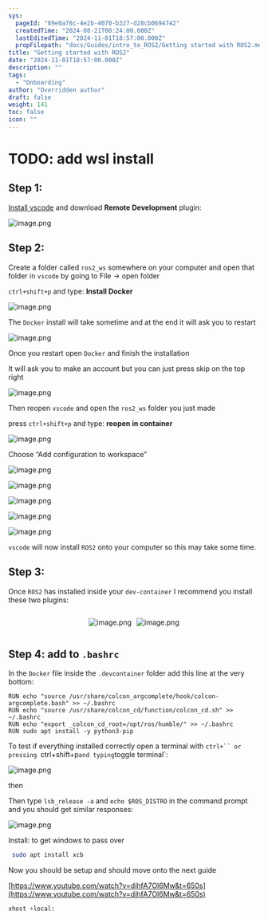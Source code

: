```yaml
---
sys:
  pageId: "89e0a78c-4e2b-4070-b327-d28cb0694742"
  createdTime: "2024-08-21T00:24:00.000Z"
  lastEditedTime: "2024-11-01T18:57:00.000Z"
  propFilepath: "docs/Guides/intro_to_ROS2/Getting started with ROS2.md"
title: "Getting started with ROS2"
date: "2024-11-01T18:57:00.000Z"
description: ""
tags:
  - "Onboarding"
author: "Overridden author"
draft: false
weight: 141
toc: false
icon: ""
---
```


# TODO: add wsl install

## Step 1:

[Install vscode](https://code.visualstudio.com/download) and download **Remote Development** plugin:

![image.png](https://prod-files-secure.s3.us-west-2.amazonaws.com/d518164a-d88e-44d1-a4ee-3adb3bd8bce0/efb52993-1881-4a40-b95e-6f020334f022/image.png?X-Amz-Algorithm=AWS4-HMAC-SHA256&X-Amz-Content-Sha256=UNSIGNED-PAYLOAD&X-Amz-Credential=ASIAZI2LB466VEGE53EO%2F20250324%2Fus-west-2%2Fs3%2Faws4_request&X-Amz-Date=20250324T200834Z&X-Amz-Expires=3600&X-Amz-Security-Token=IQoJb3JpZ2luX2VjEJj%2F%2F%2F%2F%2F%2F%2F%2F%2F%2FwEaCXVzLXdlc3QtMiJHMEUCIQCyZczbHOsq98TX09icpzWAfdA%2B6f7iIkkwLUQB48J2hgIgcZRSi0muc5M6wn4fE7kA8R8E%2FyKSbqesizZvUdkcZH8qiAQI8f%2F%2F%2F%2F%2F%2F%2F%2F%2F%2FARAAGgw2Mzc0MjMxODM4MDUiDGktpnraxWdjIScHQCrcA0rUXrWHPvZmzaUQVV325fTElrvHcKruYYNUnRA2zcsPbSb0NtG2tOR5cF64MN4jWvVSdUepTEfqe7GbYxHWu0i%2Fq0XBDkxBBUkh5zoM98Tj1%2BwBfiEsD4Fz7qED%2Blqr%2FY0Ec2g4v%2FqBSTOpoysniaUITPQRpy0wdfE9bxS%2B9bmEHt%2FgDpGt%2F%2BTVypwlINHUesBkZ%2FNDWSnLo67sB8WE5Qd5sdRkQsUS2w4wEse9sZrWvAnmymIOM8Tj0sqys%2FKujwwwTcjIznPwkkqmD9Fe5YUMb9u4vw%2FOXA8ouvYtrk81fETFCnRtyNlVHjZavhu%2FTaph58JE3ZB8BeBgSOhSqjfu4YRDKQvIjFjFeWClE2L1I0AqUrNpcAbhMuwrBnt36hTPP%2FSTD6Ketn2hy0BC3zB4YP%2BkV69o1Y7R%2FFjp34rZZ9C6d4YdriE7Ls6OkoqzYscQTDZy2h9Z2%2F7H1GZ%2BNMFLROX1DKJqTD2cxGqUGs3IHTu4sxJzHtdeSSa02KoJ1p1OAWTAEh%2BgK0bEA3IYuBqLuy7PoF%2FgOo5tfaqYIPOE15OCN97MwenM3aQazO6tpgQPvJfSQCXxeilz5mtD8qsRbmHmI%2F7GmU6bqXIJTooh3Bswwy3nrVIxGs%2BMMMb9hb8GOqUBw5KHgGtIXHNCWVVUBCxwRnWlQNx%2BpM%2F0GAb9fhI8HQITgT5x9z2PFeJf%2FWk1jtyaz%2B5DBbHRXz7iVQntGUlbcW93om%2BAfti1F2nDhkTZC1501O7qOTT%2BbPgvRyCTzT5hxPERzbzzVUdniGWNdkx8w3rtZCLIg2LgxOb3WOUDQXggLXIqLyVlHm1%2F0AuG5fW22zgMjqKhrCkzwEB0pPtwo2Cr02%2Bv&X-Amz-Signature=f7c02f94b1c718e89857c91933956575684e225612df2034abc0af6b3ceaee10&X-Amz-SignedHeaders=host&x-id=GetObject)

## Step 2:

Create a folder called `ros2_ws` somewhere on your computer and open that folder in `vscode` by going to File → open folder 

`ctrl+shift+p` and type: **Install Docker**

![image.png](https://prod-files-secure.s3.us-west-2.amazonaws.com/d518164a-d88e-44d1-a4ee-3adb3bd8bce0/2269dc0e-1cd5-47ff-bceb-c04ad9b2eab0/image.png?X-Amz-Algorithm=AWS4-HMAC-SHA256&X-Amz-Content-Sha256=UNSIGNED-PAYLOAD&X-Amz-Credential=ASIAZI2LB466VEGE53EO%2F20250324%2Fus-west-2%2Fs3%2Faws4_request&X-Amz-Date=20250324T200834Z&X-Amz-Expires=3600&X-Amz-Security-Token=IQoJb3JpZ2luX2VjEJj%2F%2F%2F%2F%2F%2F%2F%2F%2F%2FwEaCXVzLXdlc3QtMiJHMEUCIQCyZczbHOsq98TX09icpzWAfdA%2B6f7iIkkwLUQB48J2hgIgcZRSi0muc5M6wn4fE7kA8R8E%2FyKSbqesizZvUdkcZH8qiAQI8f%2F%2F%2F%2F%2F%2F%2F%2F%2F%2FARAAGgw2Mzc0MjMxODM4MDUiDGktpnraxWdjIScHQCrcA0rUXrWHPvZmzaUQVV325fTElrvHcKruYYNUnRA2zcsPbSb0NtG2tOR5cF64MN4jWvVSdUepTEfqe7GbYxHWu0i%2Fq0XBDkxBBUkh5zoM98Tj1%2BwBfiEsD4Fz7qED%2Blqr%2FY0Ec2g4v%2FqBSTOpoysniaUITPQRpy0wdfE9bxS%2B9bmEHt%2FgDpGt%2F%2BTVypwlINHUesBkZ%2FNDWSnLo67sB8WE5Qd5sdRkQsUS2w4wEse9sZrWvAnmymIOM8Tj0sqys%2FKujwwwTcjIznPwkkqmD9Fe5YUMb9u4vw%2FOXA8ouvYtrk81fETFCnRtyNlVHjZavhu%2FTaph58JE3ZB8BeBgSOhSqjfu4YRDKQvIjFjFeWClE2L1I0AqUrNpcAbhMuwrBnt36hTPP%2FSTD6Ketn2hy0BC3zB4YP%2BkV69o1Y7R%2FFjp34rZZ9C6d4YdriE7Ls6OkoqzYscQTDZy2h9Z2%2F7H1GZ%2BNMFLROX1DKJqTD2cxGqUGs3IHTu4sxJzHtdeSSa02KoJ1p1OAWTAEh%2BgK0bEA3IYuBqLuy7PoF%2FgOo5tfaqYIPOE15OCN97MwenM3aQazO6tpgQPvJfSQCXxeilz5mtD8qsRbmHmI%2F7GmU6bqXIJTooh3Bswwy3nrVIxGs%2BMMMb9hb8GOqUBw5KHgGtIXHNCWVVUBCxwRnWlQNx%2BpM%2F0GAb9fhI8HQITgT5x9z2PFeJf%2FWk1jtyaz%2B5DBbHRXz7iVQntGUlbcW93om%2BAfti1F2nDhkTZC1501O7qOTT%2BbPgvRyCTzT5hxPERzbzzVUdniGWNdkx8w3rtZCLIg2LgxOb3WOUDQXggLXIqLyVlHm1%2F0AuG5fW22zgMjqKhrCkzwEB0pPtwo2Cr02%2Bv&X-Amz-Signature=f03706c00cba2d5127f01660d879f45047f86ead66f4aab630e8e0656958931f&X-Amz-SignedHeaders=host&x-id=GetObject)

The `Docker` install will take sometime and at the end it will ask you to restart

![image.png](https://prod-files-secure.s3.us-west-2.amazonaws.com/d518164a-d88e-44d1-a4ee-3adb3bd8bce0/ed233f78-be33-4b1f-b89c-9c346c0e961e/image.png?X-Amz-Algorithm=AWS4-HMAC-SHA256&X-Amz-Content-Sha256=UNSIGNED-PAYLOAD&X-Amz-Credential=ASIAZI2LB466VEGE53EO%2F20250324%2Fus-west-2%2Fs3%2Faws4_request&X-Amz-Date=20250324T200834Z&X-Amz-Expires=3600&X-Amz-Security-Token=IQoJb3JpZ2luX2VjEJj%2F%2F%2F%2F%2F%2F%2F%2F%2F%2FwEaCXVzLXdlc3QtMiJHMEUCIQCyZczbHOsq98TX09icpzWAfdA%2B6f7iIkkwLUQB48J2hgIgcZRSi0muc5M6wn4fE7kA8R8E%2FyKSbqesizZvUdkcZH8qiAQI8f%2F%2F%2F%2F%2F%2F%2F%2F%2F%2FARAAGgw2Mzc0MjMxODM4MDUiDGktpnraxWdjIScHQCrcA0rUXrWHPvZmzaUQVV325fTElrvHcKruYYNUnRA2zcsPbSb0NtG2tOR5cF64MN4jWvVSdUepTEfqe7GbYxHWu0i%2Fq0XBDkxBBUkh5zoM98Tj1%2BwBfiEsD4Fz7qED%2Blqr%2FY0Ec2g4v%2FqBSTOpoysniaUITPQRpy0wdfE9bxS%2B9bmEHt%2FgDpGt%2F%2BTVypwlINHUesBkZ%2FNDWSnLo67sB8WE5Qd5sdRkQsUS2w4wEse9sZrWvAnmymIOM8Tj0sqys%2FKujwwwTcjIznPwkkqmD9Fe5YUMb9u4vw%2FOXA8ouvYtrk81fETFCnRtyNlVHjZavhu%2FTaph58JE3ZB8BeBgSOhSqjfu4YRDKQvIjFjFeWClE2L1I0AqUrNpcAbhMuwrBnt36hTPP%2FSTD6Ketn2hy0BC3zB4YP%2BkV69o1Y7R%2FFjp34rZZ9C6d4YdriE7Ls6OkoqzYscQTDZy2h9Z2%2F7H1GZ%2BNMFLROX1DKJqTD2cxGqUGs3IHTu4sxJzHtdeSSa02KoJ1p1OAWTAEh%2BgK0bEA3IYuBqLuy7PoF%2FgOo5tfaqYIPOE15OCN97MwenM3aQazO6tpgQPvJfSQCXxeilz5mtD8qsRbmHmI%2F7GmU6bqXIJTooh3Bswwy3nrVIxGs%2BMMMb9hb8GOqUBw5KHgGtIXHNCWVVUBCxwRnWlQNx%2BpM%2F0GAb9fhI8HQITgT5x9z2PFeJf%2FWk1jtyaz%2B5DBbHRXz7iVQntGUlbcW93om%2BAfti1F2nDhkTZC1501O7qOTT%2BbPgvRyCTzT5hxPERzbzzVUdniGWNdkx8w3rtZCLIg2LgxOb3WOUDQXggLXIqLyVlHm1%2F0AuG5fW22zgMjqKhrCkzwEB0pPtwo2Cr02%2Bv&X-Amz-Signature=6ca85c26a6d22314c5d7ee92e658274893fb8749d7f0bc7e0ce73ba7e4f16e43&X-Amz-SignedHeaders=host&x-id=GetObject)

Once you restart open `Docker` and finish the installation

It will ask you to make an account but you can just press skip on the top right

![image.png](https://prod-files-secure.s3.us-west-2.amazonaws.com/d518164a-d88e-44d1-a4ee-3adb3bd8bce0/21010ad9-1659-4fd9-9f59-9932a09b2a3d/image.png?X-Amz-Algorithm=AWS4-HMAC-SHA256&X-Amz-Content-Sha256=UNSIGNED-PAYLOAD&X-Amz-Credential=ASIAZI2LB466VEGE53EO%2F20250324%2Fus-west-2%2Fs3%2Faws4_request&X-Amz-Date=20250324T200834Z&X-Amz-Expires=3600&X-Amz-Security-Token=IQoJb3JpZ2luX2VjEJj%2F%2F%2F%2F%2F%2F%2F%2F%2F%2FwEaCXVzLXdlc3QtMiJHMEUCIQCyZczbHOsq98TX09icpzWAfdA%2B6f7iIkkwLUQB48J2hgIgcZRSi0muc5M6wn4fE7kA8R8E%2FyKSbqesizZvUdkcZH8qiAQI8f%2F%2F%2F%2F%2F%2F%2F%2F%2F%2FARAAGgw2Mzc0MjMxODM4MDUiDGktpnraxWdjIScHQCrcA0rUXrWHPvZmzaUQVV325fTElrvHcKruYYNUnRA2zcsPbSb0NtG2tOR5cF64MN4jWvVSdUepTEfqe7GbYxHWu0i%2Fq0XBDkxBBUkh5zoM98Tj1%2BwBfiEsD4Fz7qED%2Blqr%2FY0Ec2g4v%2FqBSTOpoysniaUITPQRpy0wdfE9bxS%2B9bmEHt%2FgDpGt%2F%2BTVypwlINHUesBkZ%2FNDWSnLo67sB8WE5Qd5sdRkQsUS2w4wEse9sZrWvAnmymIOM8Tj0sqys%2FKujwwwTcjIznPwkkqmD9Fe5YUMb9u4vw%2FOXA8ouvYtrk81fETFCnRtyNlVHjZavhu%2FTaph58JE3ZB8BeBgSOhSqjfu4YRDKQvIjFjFeWClE2L1I0AqUrNpcAbhMuwrBnt36hTPP%2FSTD6Ketn2hy0BC3zB4YP%2BkV69o1Y7R%2FFjp34rZZ9C6d4YdriE7Ls6OkoqzYscQTDZy2h9Z2%2F7H1GZ%2BNMFLROX1DKJqTD2cxGqUGs3IHTu4sxJzHtdeSSa02KoJ1p1OAWTAEh%2BgK0bEA3IYuBqLuy7PoF%2FgOo5tfaqYIPOE15OCN97MwenM3aQazO6tpgQPvJfSQCXxeilz5mtD8qsRbmHmI%2F7GmU6bqXIJTooh3Bswwy3nrVIxGs%2BMMMb9hb8GOqUBw5KHgGtIXHNCWVVUBCxwRnWlQNx%2BpM%2F0GAb9fhI8HQITgT5x9z2PFeJf%2FWk1jtyaz%2B5DBbHRXz7iVQntGUlbcW93om%2BAfti1F2nDhkTZC1501O7qOTT%2BbPgvRyCTzT5hxPERzbzzVUdniGWNdkx8w3rtZCLIg2LgxOb3WOUDQXggLXIqLyVlHm1%2F0AuG5fW22zgMjqKhrCkzwEB0pPtwo2Cr02%2Bv&X-Amz-Signature=49317ebb7e41d258cc75d0f0ba7605cd27ce21743061d4ad49f0ea43a1755c57&X-Amz-SignedHeaders=host&x-id=GetObject)

Then reopen `vscode` and open the `ros2_ws` folder you just made

press `ctrl+shift+p` and type: **reopen in container**

![image.png](https://prod-files-secure.s3.us-west-2.amazonaws.com/d518164a-d88e-44d1-a4ee-3adb3bd8bce0/4e93b8c2-41ad-488c-8095-c74205196118/image.png?X-Amz-Algorithm=AWS4-HMAC-SHA256&X-Amz-Content-Sha256=UNSIGNED-PAYLOAD&X-Amz-Credential=ASIAZI2LB466VEGE53EO%2F20250324%2Fus-west-2%2Fs3%2Faws4_request&X-Amz-Date=20250324T200834Z&X-Amz-Expires=3600&X-Amz-Security-Token=IQoJb3JpZ2luX2VjEJj%2F%2F%2F%2F%2F%2F%2F%2F%2F%2FwEaCXVzLXdlc3QtMiJHMEUCIQCyZczbHOsq98TX09icpzWAfdA%2B6f7iIkkwLUQB48J2hgIgcZRSi0muc5M6wn4fE7kA8R8E%2FyKSbqesizZvUdkcZH8qiAQI8f%2F%2F%2F%2F%2F%2F%2F%2F%2F%2FARAAGgw2Mzc0MjMxODM4MDUiDGktpnraxWdjIScHQCrcA0rUXrWHPvZmzaUQVV325fTElrvHcKruYYNUnRA2zcsPbSb0NtG2tOR5cF64MN4jWvVSdUepTEfqe7GbYxHWu0i%2Fq0XBDkxBBUkh5zoM98Tj1%2BwBfiEsD4Fz7qED%2Blqr%2FY0Ec2g4v%2FqBSTOpoysniaUITPQRpy0wdfE9bxS%2B9bmEHt%2FgDpGt%2F%2BTVypwlINHUesBkZ%2FNDWSnLo67sB8WE5Qd5sdRkQsUS2w4wEse9sZrWvAnmymIOM8Tj0sqys%2FKujwwwTcjIznPwkkqmD9Fe5YUMb9u4vw%2FOXA8ouvYtrk81fETFCnRtyNlVHjZavhu%2FTaph58JE3ZB8BeBgSOhSqjfu4YRDKQvIjFjFeWClE2L1I0AqUrNpcAbhMuwrBnt36hTPP%2FSTD6Ketn2hy0BC3zB4YP%2BkV69o1Y7R%2FFjp34rZZ9C6d4YdriE7Ls6OkoqzYscQTDZy2h9Z2%2F7H1GZ%2BNMFLROX1DKJqTD2cxGqUGs3IHTu4sxJzHtdeSSa02KoJ1p1OAWTAEh%2BgK0bEA3IYuBqLuy7PoF%2FgOo5tfaqYIPOE15OCN97MwenM3aQazO6tpgQPvJfSQCXxeilz5mtD8qsRbmHmI%2F7GmU6bqXIJTooh3Bswwy3nrVIxGs%2BMMMb9hb8GOqUBw5KHgGtIXHNCWVVUBCxwRnWlQNx%2BpM%2F0GAb9fhI8HQITgT5x9z2PFeJf%2FWk1jtyaz%2B5DBbHRXz7iVQntGUlbcW93om%2BAfti1F2nDhkTZC1501O7qOTT%2BbPgvRyCTzT5hxPERzbzzVUdniGWNdkx8w3rtZCLIg2LgxOb3WOUDQXggLXIqLyVlHm1%2F0AuG5fW22zgMjqKhrCkzwEB0pPtwo2Cr02%2Bv&X-Amz-Signature=193511cce6e8a5b07cda38641455ed323058d0756a507cf6d7bc2cd07d03c9ca&X-Amz-SignedHeaders=host&x-id=GetObject)

Choose “Add configuration to workspace”

![image.png](https://prod-files-secure.s3.us-west-2.amazonaws.com/d518164a-d88e-44d1-a4ee-3adb3bd8bce0/9560b282-5060-4989-ba37-97e7b2c22476/image.png?X-Amz-Algorithm=AWS4-HMAC-SHA256&X-Amz-Content-Sha256=UNSIGNED-PAYLOAD&X-Amz-Credential=ASIAZI2LB466VEGE53EO%2F20250324%2Fus-west-2%2Fs3%2Faws4_request&X-Amz-Date=20250324T200834Z&X-Amz-Expires=3600&X-Amz-Security-Token=IQoJb3JpZ2luX2VjEJj%2F%2F%2F%2F%2F%2F%2F%2F%2F%2FwEaCXVzLXdlc3QtMiJHMEUCIQCyZczbHOsq98TX09icpzWAfdA%2B6f7iIkkwLUQB48J2hgIgcZRSi0muc5M6wn4fE7kA8R8E%2FyKSbqesizZvUdkcZH8qiAQI8f%2F%2F%2F%2F%2F%2F%2F%2F%2F%2FARAAGgw2Mzc0MjMxODM4MDUiDGktpnraxWdjIScHQCrcA0rUXrWHPvZmzaUQVV325fTElrvHcKruYYNUnRA2zcsPbSb0NtG2tOR5cF64MN4jWvVSdUepTEfqe7GbYxHWu0i%2Fq0XBDkxBBUkh5zoM98Tj1%2BwBfiEsD4Fz7qED%2Blqr%2FY0Ec2g4v%2FqBSTOpoysniaUITPQRpy0wdfE9bxS%2B9bmEHt%2FgDpGt%2F%2BTVypwlINHUesBkZ%2FNDWSnLo67sB8WE5Qd5sdRkQsUS2w4wEse9sZrWvAnmymIOM8Tj0sqys%2FKujwwwTcjIznPwkkqmD9Fe5YUMb9u4vw%2FOXA8ouvYtrk81fETFCnRtyNlVHjZavhu%2FTaph58JE3ZB8BeBgSOhSqjfu4YRDKQvIjFjFeWClE2L1I0AqUrNpcAbhMuwrBnt36hTPP%2FSTD6Ketn2hy0BC3zB4YP%2BkV69o1Y7R%2FFjp34rZZ9C6d4YdriE7Ls6OkoqzYscQTDZy2h9Z2%2F7H1GZ%2BNMFLROX1DKJqTD2cxGqUGs3IHTu4sxJzHtdeSSa02KoJ1p1OAWTAEh%2BgK0bEA3IYuBqLuy7PoF%2FgOo5tfaqYIPOE15OCN97MwenM3aQazO6tpgQPvJfSQCXxeilz5mtD8qsRbmHmI%2F7GmU6bqXIJTooh3Bswwy3nrVIxGs%2BMMMb9hb8GOqUBw5KHgGtIXHNCWVVUBCxwRnWlQNx%2BpM%2F0GAb9fhI8HQITgT5x9z2PFeJf%2FWk1jtyaz%2B5DBbHRXz7iVQntGUlbcW93om%2BAfti1F2nDhkTZC1501O7qOTT%2BbPgvRyCTzT5hxPERzbzzVUdniGWNdkx8w3rtZCLIg2LgxOb3WOUDQXggLXIqLyVlHm1%2F0AuG5fW22zgMjqKhrCkzwEB0pPtwo2Cr02%2Bv&X-Amz-Signature=9c5ff075d7a0306bc89148e84f390ab7bfc4525614761e425c80f7f19a0d6a9e&X-Amz-SignedHeaders=host&x-id=GetObject)

![image.png](https://prod-files-secure.s3.us-west-2.amazonaws.com/d518164a-d88e-44d1-a4ee-3adb3bd8bce0/2ee63f81-886b-48e8-a553-dc6e5eac99e4/image.png?X-Amz-Algorithm=AWS4-HMAC-SHA256&X-Amz-Content-Sha256=UNSIGNED-PAYLOAD&X-Amz-Credential=ASIAZI2LB466VEGE53EO%2F20250324%2Fus-west-2%2Fs3%2Faws4_request&X-Amz-Date=20250324T200834Z&X-Amz-Expires=3600&X-Amz-Security-Token=IQoJb3JpZ2luX2VjEJj%2F%2F%2F%2F%2F%2F%2F%2F%2F%2FwEaCXVzLXdlc3QtMiJHMEUCIQCyZczbHOsq98TX09icpzWAfdA%2B6f7iIkkwLUQB48J2hgIgcZRSi0muc5M6wn4fE7kA8R8E%2FyKSbqesizZvUdkcZH8qiAQI8f%2F%2F%2F%2F%2F%2F%2F%2F%2F%2FARAAGgw2Mzc0MjMxODM4MDUiDGktpnraxWdjIScHQCrcA0rUXrWHPvZmzaUQVV325fTElrvHcKruYYNUnRA2zcsPbSb0NtG2tOR5cF64MN4jWvVSdUepTEfqe7GbYxHWu0i%2Fq0XBDkxBBUkh5zoM98Tj1%2BwBfiEsD4Fz7qED%2Blqr%2FY0Ec2g4v%2FqBSTOpoysniaUITPQRpy0wdfE9bxS%2B9bmEHt%2FgDpGt%2F%2BTVypwlINHUesBkZ%2FNDWSnLo67sB8WE5Qd5sdRkQsUS2w4wEse9sZrWvAnmymIOM8Tj0sqys%2FKujwwwTcjIznPwkkqmD9Fe5YUMb9u4vw%2FOXA8ouvYtrk81fETFCnRtyNlVHjZavhu%2FTaph58JE3ZB8BeBgSOhSqjfu4YRDKQvIjFjFeWClE2L1I0AqUrNpcAbhMuwrBnt36hTPP%2FSTD6Ketn2hy0BC3zB4YP%2BkV69o1Y7R%2FFjp34rZZ9C6d4YdriE7Ls6OkoqzYscQTDZy2h9Z2%2F7H1GZ%2BNMFLROX1DKJqTD2cxGqUGs3IHTu4sxJzHtdeSSa02KoJ1p1OAWTAEh%2BgK0bEA3IYuBqLuy7PoF%2FgOo5tfaqYIPOE15OCN97MwenM3aQazO6tpgQPvJfSQCXxeilz5mtD8qsRbmHmI%2F7GmU6bqXIJTooh3Bswwy3nrVIxGs%2BMMMb9hb8GOqUBw5KHgGtIXHNCWVVUBCxwRnWlQNx%2BpM%2F0GAb9fhI8HQITgT5x9z2PFeJf%2FWk1jtyaz%2B5DBbHRXz7iVQntGUlbcW93om%2BAfti1F2nDhkTZC1501O7qOTT%2BbPgvRyCTzT5hxPERzbzzVUdniGWNdkx8w3rtZCLIg2LgxOb3WOUDQXggLXIqLyVlHm1%2F0AuG5fW22zgMjqKhrCkzwEB0pPtwo2Cr02%2Bv&X-Amz-Signature=9c9ed33586b86e2684726d7cff50634685bd2b711b059f24a3e6e34955448a69&X-Amz-SignedHeaders=host&x-id=GetObject)

![image.png](https://prod-files-secure.s3.us-west-2.amazonaws.com/d518164a-d88e-44d1-a4ee-3adb3bd8bce0/ae1580b2-b048-407e-aed9-b584224a7a04/image.png?X-Amz-Algorithm=AWS4-HMAC-SHA256&X-Amz-Content-Sha256=UNSIGNED-PAYLOAD&X-Amz-Credential=ASIAZI2LB466VEGE53EO%2F20250324%2Fus-west-2%2Fs3%2Faws4_request&X-Amz-Date=20250324T200834Z&X-Amz-Expires=3600&X-Amz-Security-Token=IQoJb3JpZ2luX2VjEJj%2F%2F%2F%2F%2F%2F%2F%2F%2F%2FwEaCXVzLXdlc3QtMiJHMEUCIQCyZczbHOsq98TX09icpzWAfdA%2B6f7iIkkwLUQB48J2hgIgcZRSi0muc5M6wn4fE7kA8R8E%2FyKSbqesizZvUdkcZH8qiAQI8f%2F%2F%2F%2F%2F%2F%2F%2F%2F%2FARAAGgw2Mzc0MjMxODM4MDUiDGktpnraxWdjIScHQCrcA0rUXrWHPvZmzaUQVV325fTElrvHcKruYYNUnRA2zcsPbSb0NtG2tOR5cF64MN4jWvVSdUepTEfqe7GbYxHWu0i%2Fq0XBDkxBBUkh5zoM98Tj1%2BwBfiEsD4Fz7qED%2Blqr%2FY0Ec2g4v%2FqBSTOpoysniaUITPQRpy0wdfE9bxS%2B9bmEHt%2FgDpGt%2F%2BTVypwlINHUesBkZ%2FNDWSnLo67sB8WE5Qd5sdRkQsUS2w4wEse9sZrWvAnmymIOM8Tj0sqys%2FKujwwwTcjIznPwkkqmD9Fe5YUMb9u4vw%2FOXA8ouvYtrk81fETFCnRtyNlVHjZavhu%2FTaph58JE3ZB8BeBgSOhSqjfu4YRDKQvIjFjFeWClE2L1I0AqUrNpcAbhMuwrBnt36hTPP%2FSTD6Ketn2hy0BC3zB4YP%2BkV69o1Y7R%2FFjp34rZZ9C6d4YdriE7Ls6OkoqzYscQTDZy2h9Z2%2F7H1GZ%2BNMFLROX1DKJqTD2cxGqUGs3IHTu4sxJzHtdeSSa02KoJ1p1OAWTAEh%2BgK0bEA3IYuBqLuy7PoF%2FgOo5tfaqYIPOE15OCN97MwenM3aQazO6tpgQPvJfSQCXxeilz5mtD8qsRbmHmI%2F7GmU6bqXIJTooh3Bswwy3nrVIxGs%2BMMMb9hb8GOqUBw5KHgGtIXHNCWVVUBCxwRnWlQNx%2BpM%2F0GAb9fhI8HQITgT5x9z2PFeJf%2FWk1jtyaz%2B5DBbHRXz7iVQntGUlbcW93om%2BAfti1F2nDhkTZC1501O7qOTT%2BbPgvRyCTzT5hxPERzbzzVUdniGWNdkx8w3rtZCLIg2LgxOb3WOUDQXggLXIqLyVlHm1%2F0AuG5fW22zgMjqKhrCkzwEB0pPtwo2Cr02%2Bv&X-Amz-Signature=4dd06d4a8ebc5efc1f041c2f032da0b0dd2e74389db2ea5845dd8b1745f808f7&X-Amz-SignedHeaders=host&x-id=GetObject)

![image.png](https://prod-files-secure.s3.us-west-2.amazonaws.com/d518164a-d88e-44d1-a4ee-3adb3bd8bce0/53255b28-f75e-430f-b9e3-c0ac8577e42b/image.png?X-Amz-Algorithm=AWS4-HMAC-SHA256&X-Amz-Content-Sha256=UNSIGNED-PAYLOAD&X-Amz-Credential=ASIAZI2LB466VEGE53EO%2F20250324%2Fus-west-2%2Fs3%2Faws4_request&X-Amz-Date=20250324T200834Z&X-Amz-Expires=3600&X-Amz-Security-Token=IQoJb3JpZ2luX2VjEJj%2F%2F%2F%2F%2F%2F%2F%2F%2F%2FwEaCXVzLXdlc3QtMiJHMEUCIQCyZczbHOsq98TX09icpzWAfdA%2B6f7iIkkwLUQB48J2hgIgcZRSi0muc5M6wn4fE7kA8R8E%2FyKSbqesizZvUdkcZH8qiAQI8f%2F%2F%2F%2F%2F%2F%2F%2F%2F%2FARAAGgw2Mzc0MjMxODM4MDUiDGktpnraxWdjIScHQCrcA0rUXrWHPvZmzaUQVV325fTElrvHcKruYYNUnRA2zcsPbSb0NtG2tOR5cF64MN4jWvVSdUepTEfqe7GbYxHWu0i%2Fq0XBDkxBBUkh5zoM98Tj1%2BwBfiEsD4Fz7qED%2Blqr%2FY0Ec2g4v%2FqBSTOpoysniaUITPQRpy0wdfE9bxS%2B9bmEHt%2FgDpGt%2F%2BTVypwlINHUesBkZ%2FNDWSnLo67sB8WE5Qd5sdRkQsUS2w4wEse9sZrWvAnmymIOM8Tj0sqys%2FKujwwwTcjIznPwkkqmD9Fe5YUMb9u4vw%2FOXA8ouvYtrk81fETFCnRtyNlVHjZavhu%2FTaph58JE3ZB8BeBgSOhSqjfu4YRDKQvIjFjFeWClE2L1I0AqUrNpcAbhMuwrBnt36hTPP%2FSTD6Ketn2hy0BC3zB4YP%2BkV69o1Y7R%2FFjp34rZZ9C6d4YdriE7Ls6OkoqzYscQTDZy2h9Z2%2F7H1GZ%2BNMFLROX1DKJqTD2cxGqUGs3IHTu4sxJzHtdeSSa02KoJ1p1OAWTAEh%2BgK0bEA3IYuBqLuy7PoF%2FgOo5tfaqYIPOE15OCN97MwenM3aQazO6tpgQPvJfSQCXxeilz5mtD8qsRbmHmI%2F7GmU6bqXIJTooh3Bswwy3nrVIxGs%2BMMMb9hb8GOqUBw5KHgGtIXHNCWVVUBCxwRnWlQNx%2BpM%2F0GAb9fhI8HQITgT5x9z2PFeJf%2FWk1jtyaz%2B5DBbHRXz7iVQntGUlbcW93om%2BAfti1F2nDhkTZC1501O7qOTT%2BbPgvRyCTzT5hxPERzbzzVUdniGWNdkx8w3rtZCLIg2LgxOb3WOUDQXggLXIqLyVlHm1%2F0AuG5fW22zgMjqKhrCkzwEB0pPtwo2Cr02%2Bv&X-Amz-Signature=fa3bf179ffb7d282633cd81d02314ce9d9bef9ab81f0df40765f794ae2fa5c3f&X-Amz-SignedHeaders=host&x-id=GetObject)

![image.png](https://prod-files-secure.s3.us-west-2.amazonaws.com/d518164a-d88e-44d1-a4ee-3adb3bd8bce0/7c562767-5af9-4ffb-97d1-327bcdf4ee00/image.png?X-Amz-Algorithm=AWS4-HMAC-SHA256&X-Amz-Content-Sha256=UNSIGNED-PAYLOAD&X-Amz-Credential=ASIAZI2LB466VEGE53EO%2F20250324%2Fus-west-2%2Fs3%2Faws4_request&X-Amz-Date=20250324T200834Z&X-Amz-Expires=3600&X-Amz-Security-Token=IQoJb3JpZ2luX2VjEJj%2F%2F%2F%2F%2F%2F%2F%2F%2F%2FwEaCXVzLXdlc3QtMiJHMEUCIQCyZczbHOsq98TX09icpzWAfdA%2B6f7iIkkwLUQB48J2hgIgcZRSi0muc5M6wn4fE7kA8R8E%2FyKSbqesizZvUdkcZH8qiAQI8f%2F%2F%2F%2F%2F%2F%2F%2F%2F%2FARAAGgw2Mzc0MjMxODM4MDUiDGktpnraxWdjIScHQCrcA0rUXrWHPvZmzaUQVV325fTElrvHcKruYYNUnRA2zcsPbSb0NtG2tOR5cF64MN4jWvVSdUepTEfqe7GbYxHWu0i%2Fq0XBDkxBBUkh5zoM98Tj1%2BwBfiEsD4Fz7qED%2Blqr%2FY0Ec2g4v%2FqBSTOpoysniaUITPQRpy0wdfE9bxS%2B9bmEHt%2FgDpGt%2F%2BTVypwlINHUesBkZ%2FNDWSnLo67sB8WE5Qd5sdRkQsUS2w4wEse9sZrWvAnmymIOM8Tj0sqys%2FKujwwwTcjIznPwkkqmD9Fe5YUMb9u4vw%2FOXA8ouvYtrk81fETFCnRtyNlVHjZavhu%2FTaph58JE3ZB8BeBgSOhSqjfu4YRDKQvIjFjFeWClE2L1I0AqUrNpcAbhMuwrBnt36hTPP%2FSTD6Ketn2hy0BC3zB4YP%2BkV69o1Y7R%2FFjp34rZZ9C6d4YdriE7Ls6OkoqzYscQTDZy2h9Z2%2F7H1GZ%2BNMFLROX1DKJqTD2cxGqUGs3IHTu4sxJzHtdeSSa02KoJ1p1OAWTAEh%2BgK0bEA3IYuBqLuy7PoF%2FgOo5tfaqYIPOE15OCN97MwenM3aQazO6tpgQPvJfSQCXxeilz5mtD8qsRbmHmI%2F7GmU6bqXIJTooh3Bswwy3nrVIxGs%2BMMMb9hb8GOqUBw5KHgGtIXHNCWVVUBCxwRnWlQNx%2BpM%2F0GAb9fhI8HQITgT5x9z2PFeJf%2FWk1jtyaz%2B5DBbHRXz7iVQntGUlbcW93om%2BAfti1F2nDhkTZC1501O7qOTT%2BbPgvRyCTzT5hxPERzbzzVUdniGWNdkx8w3rtZCLIg2LgxOb3WOUDQXggLXIqLyVlHm1%2F0AuG5fW22zgMjqKhrCkzwEB0pPtwo2Cr02%2Bv&X-Amz-Signature=cddc4f29d6424b63569c43963efc21dd6dbbcaacaf9708a894dc9967edaaff7c&X-Amz-SignedHeaders=host&x-id=GetObject)

`vscode` will now install `ROS2` onto your computer so this may take some time.

## Step 3:

Once `ROS2` has installed inside your `dev-container` I recommend you install these two plugins:

<div style="display: flex;flex-direction: row; column-gap:10px; max-width: 630px;justify-content: center;">
<div>

![image.png](https://prod-files-secure.s3.us-west-2.amazonaws.com/d518164a-d88e-44d1-a4ee-3adb3bd8bce0/3fc3d550-5a54-4ba1-ba6b-faa01cdb7369/image.png?X-Amz-Algorithm=AWS4-HMAC-SHA256&X-Amz-Content-Sha256=UNSIGNED-PAYLOAD&X-Amz-Credential=ASIAZI2LB4667CXLGZUL%2F20250324%2Fus-west-2%2Fs3%2Faws4_request&X-Amz-Date=20250324T200837Z&X-Amz-Expires=3600&X-Amz-Security-Token=IQoJb3JpZ2luX2VjEJj%2F%2F%2F%2F%2F%2F%2F%2F%2F%2FwEaCXVzLXdlc3QtMiJGMEQCIG3nw%2F9o9KeYtfbHqNGRnN%2FdigfY2%2BO0y4ziobGQXEYjAiBKc3Ve58KatALUXFICbAxJfE%2F9T%2BsX6Tin61Ip1s2EQyqIBAjx%2F%2F%2F%2F%2F%2F%2F%2F%2F%2F8BEAAaDDYzNzQyMzE4MzgwNSIMBwI9VuZdM5B5293tKtwDjpUmrzlpEuctg1tPQQ%2B32%2FY4iIr4vIrfrAqcwikNE2BKEp1J16m6BpnT4uMTFRZxUFmHTHB7VPTK07KtoNeLN2Z%2BIZ1GoBTGeCvPmzyJWOlzsppEIPBbT96Ys%2B108d6uDRLkf%2FXZJYGsQ3O4hg1juIadGtRoAd2fiD9nF1BUm50creHS4%2BOGlFXHP5uTLyXibYZ38J4o64dfBps50vNU1r5NeXa47je%2FqaNl82tfYeBAlnE42OcQA%2FcTuobA4wXwBb2Cc5fRt%2BulkRsweYpnmM%2FBKk%2BSS1UfyoEECf2OAm4ldQczWIZxgbGGx7OptKdBXonkesTztBffzTkVQzGG57JLJVACes6fk%2BXgqGosTEDAeWqxnNpCFCDvKUlREiPXk%2BY3eQLxHypgEMY1zhAY6cCjLCKgJstVjhMeewc9v1Khc5tt8TlchugFOHA7fYdivXoiUZZ8ZrQxo7b76Vhn2BuuUSdYv%2FnqUarf2c64EunjFLEB21jFyigbpsNJtUkhmwSo1qZU5vQxjtiL8yzVUMxEWCNje2xRZi7WyloEnTwfFy0aMuo3AMHyZS1KluX55Fl0s6Zeo00pSge13GogyxMa9fiSaI6EmhHhyp93noMv4y6fVWZmstUnWD0wyv2FvwY6pgEet%2FxBLC50T8kz2hgZ1zn9YqhR5GaHVN%2B%2BHIO3AKKPm9kTqdVWvvLUFJ1XGmPpIFUkutfGScTYEJjWIpWd%2BYQyhgyY8EeVy540Bnpc7N0gsrYMuDifKCW7pPb2fIQEjIw%2F68HdEA8nF%2BMx6brGwQyqSjH2HOtVlJUFkI9An4z6wKZ3%2FQg%2BZDqLtbZJ0ntu7OVbGtvMjQ8%2BXf9h6UQpa5Q6Ydj1gKnn&X-Amz-Signature=c1b53ed4a3a2253b9e126c5eb283f1096a01dfbb0d5bd473e440dd800002c531&X-Amz-SignedHeaders=host&x-id=GetObject)

</div>
<div>

![image.png](https://prod-files-secure.s3.us-west-2.amazonaws.com/d518164a-d88e-44d1-a4ee-3adb3bd8bce0/d994cc66-13c2-4093-a5a3-f84cf4601a82/image.png?X-Amz-Algorithm=AWS4-HMAC-SHA256&X-Amz-Content-Sha256=UNSIGNED-PAYLOAD&X-Amz-Credential=ASIAZI2LB4662LETWQZ3%2F20250324%2Fus-west-2%2Fs3%2Faws4_request&X-Amz-Date=20250324T200838Z&X-Amz-Expires=3600&X-Amz-Security-Token=IQoJb3JpZ2luX2VjEJj%2F%2F%2F%2F%2F%2F%2F%2F%2F%2FwEaCXVzLXdlc3QtMiJIMEYCIQDdFvy6cfe4xEmnL9mY9AE5j%2Fs2aPzXNRtZqgPVX3wBzQIhAIcf6BvfUYSaSlkvrW4MDUeaHSp0v1uhu9K15sxG6UPfKogECPH%2F%2F%2F%2F%2F%2F%2F%2F%2F%2FwEQABoMNjM3NDIzMTgzODA1Igz0NNFL%2FbNkWb7BzzMq3AMrP8lyv6goTlMBtpSTlNE8mdjJ%2F9gckey%2Bh28ApBBRE0hZkd%2F0idZHFzjicMs36K3JowECa1SewH7kX3ATwhJog7SLgzEPOHjnMPGb0z4xFlv5iIy3U9I8A1oZgwzMZdLxaqJbiJN2zV7eXl4l51TgK89ehPnEzCu97ls4C902mPeK%2BafSuiTrsyUy8ftawE7C9ODHyT0ISy3QyQQv55WjNm2%2Bg0mYSyYFxxDGohNikqpPdQvgYDV%2FL0okGFmUA67DLDdhCmWDzYHGSUZd6H3WWIJo2t9lS7ORTgacxKjbv%2FiqNQy0CMbTsnt9kMowOMclwGJzOxgkBICPUMLpUAMOKtx%2BLEZb32H9Q4Z%2B3jKkN7JShlZAlyB4er18d%2FqVzZgybb%2FMuoCvc63dpA3BNTtv7n6jie9ZaV47orglIO2JVVDjWO9HKRZNQQkBA88E0%2B3mVdha9V2fCI2eaGdJYGA%2FyLFsHyKrAQxjZ0%2BCi5R8fdolyZF6Zoiu09Whm1I5G59M30CXIwkE92Udb%2BpL1O4fI%2FZUeke51931ksnmx0%2FpkyokXP1XIY9cp1IfRCviIeAHw6MzM8vKOZCv9e6ISqcrOHNiHwu6pMblPqIa6Zx%2B60xDZTShvQPhWrWzhzDe%2FYW%2FBjqkAVC7%2BuU6EEwP3YscNDI7AsKyPz%2FJobwrBCIfqLfo%2BSAAkHRFVxrriZhj3QuPQSxKNiaD9%2FZpX%2Fhrj3TfWN0qBK14DFfJgXth8L%2FvS%2F9LkrQlPW6tKy4%2F5aeYYDDFosrDYjPIvXdvatsc68vSzzdhnwccnvXl%2B0mT5k6ULbu%2FLWuyQHKtYqsViOuFhHxNdFv52Kn0j%2Fj5%2Fd4%2F3dLvPIhlOufk25FF&X-Amz-Signature=efbb97f9f9640106e6b5cfcb5c1e6e0b224831817c25dedc81ac9bc67a6f661b&X-Amz-SignedHeaders=host&x-id=GetObject)

</div>
</div>

## Step 4: add to `.bashrc`

In the `Docker` file inside the `.devcontainer` folder add this line at the very bottom: 

```docker
RUN echo "source /usr/share/colcon_argcomplete/hook/colcon-argcomplete.bash" >> ~/.bashrc
RUN echo "source /usr/share/colcon_cd/function/colcon_cd.sh" >> ~/.bashrc
RUN echo "export _colcon_cd_root=/opt/ros/humble/" >> ~/.bashrc
RUN sudo apt install -y python3-pip 
```

To test if everything installed correctly open a terminal with `ctrl+`` or pressing `ctrl+shift+p` and typing `toggle terminal`:

![image.png](https://prod-files-secure.s3.us-west-2.amazonaws.com/d518164a-d88e-44d1-a4ee-3adb3bd8bce0/6a4943d8-b04e-4c02-9a58-775f3384d1a5/image.png?X-Amz-Algorithm=AWS4-HMAC-SHA256&X-Amz-Content-Sha256=UNSIGNED-PAYLOAD&X-Amz-Credential=ASIAZI2LB466VEGE53EO%2F20250324%2Fus-west-2%2Fs3%2Faws4_request&X-Amz-Date=20250324T200834Z&X-Amz-Expires=3600&X-Amz-Security-Token=IQoJb3JpZ2luX2VjEJj%2F%2F%2F%2F%2F%2F%2F%2F%2F%2FwEaCXVzLXdlc3QtMiJHMEUCIQCyZczbHOsq98TX09icpzWAfdA%2B6f7iIkkwLUQB48J2hgIgcZRSi0muc5M6wn4fE7kA8R8E%2FyKSbqesizZvUdkcZH8qiAQI8f%2F%2F%2F%2F%2F%2F%2F%2F%2F%2FARAAGgw2Mzc0MjMxODM4MDUiDGktpnraxWdjIScHQCrcA0rUXrWHPvZmzaUQVV325fTElrvHcKruYYNUnRA2zcsPbSb0NtG2tOR5cF64MN4jWvVSdUepTEfqe7GbYxHWu0i%2Fq0XBDkxBBUkh5zoM98Tj1%2BwBfiEsD4Fz7qED%2Blqr%2FY0Ec2g4v%2FqBSTOpoysniaUITPQRpy0wdfE9bxS%2B9bmEHt%2FgDpGt%2F%2BTVypwlINHUesBkZ%2FNDWSnLo67sB8WE5Qd5sdRkQsUS2w4wEse9sZrWvAnmymIOM8Tj0sqys%2FKujwwwTcjIznPwkkqmD9Fe5YUMb9u4vw%2FOXA8ouvYtrk81fETFCnRtyNlVHjZavhu%2FTaph58JE3ZB8BeBgSOhSqjfu4YRDKQvIjFjFeWClE2L1I0AqUrNpcAbhMuwrBnt36hTPP%2FSTD6Ketn2hy0BC3zB4YP%2BkV69o1Y7R%2FFjp34rZZ9C6d4YdriE7Ls6OkoqzYscQTDZy2h9Z2%2F7H1GZ%2BNMFLROX1DKJqTD2cxGqUGs3IHTu4sxJzHtdeSSa02KoJ1p1OAWTAEh%2BgK0bEA3IYuBqLuy7PoF%2FgOo5tfaqYIPOE15OCN97MwenM3aQazO6tpgQPvJfSQCXxeilz5mtD8qsRbmHmI%2F7GmU6bqXIJTooh3Bswwy3nrVIxGs%2BMMMb9hb8GOqUBw5KHgGtIXHNCWVVUBCxwRnWlQNx%2BpM%2F0GAb9fhI8HQITgT5x9z2PFeJf%2FWk1jtyaz%2B5DBbHRXz7iVQntGUlbcW93om%2BAfti1F2nDhkTZC1501O7qOTT%2BbPgvRyCTzT5hxPERzbzzVUdniGWNdkx8w3rtZCLIg2LgxOb3WOUDQXggLXIqLyVlHm1%2F0AuG5fW22zgMjqKhrCkzwEB0pPtwo2Cr02%2Bv&X-Amz-Signature=9a392861f829e5aa97a34f3e531a51a3ae607671528c101817b5e52f2462de71&X-Amz-SignedHeaders=host&x-id=GetObject)

then 

Then type `lsb_release -a` and `echo $ROS_DISTRO` in the command prompt and you should get similar responses:

![image.png](https://prod-files-secure.s3.us-west-2.amazonaws.com/d518164a-d88e-44d1-a4ee-3adb3bd8bce0/3e635dec-a805-4e85-8b9e-d000e5b71a4e/image.png?X-Amz-Algorithm=AWS4-HMAC-SHA256&X-Amz-Content-Sha256=UNSIGNED-PAYLOAD&X-Amz-Credential=ASIAZI2LB466VEGE53EO%2F20250324%2Fus-west-2%2Fs3%2Faws4_request&X-Amz-Date=20250324T200834Z&X-Amz-Expires=3600&X-Amz-Security-Token=IQoJb3JpZ2luX2VjEJj%2F%2F%2F%2F%2F%2F%2F%2F%2F%2FwEaCXVzLXdlc3QtMiJHMEUCIQCyZczbHOsq98TX09icpzWAfdA%2B6f7iIkkwLUQB48J2hgIgcZRSi0muc5M6wn4fE7kA8R8E%2FyKSbqesizZvUdkcZH8qiAQI8f%2F%2F%2F%2F%2F%2F%2F%2F%2F%2FARAAGgw2Mzc0MjMxODM4MDUiDGktpnraxWdjIScHQCrcA0rUXrWHPvZmzaUQVV325fTElrvHcKruYYNUnRA2zcsPbSb0NtG2tOR5cF64MN4jWvVSdUepTEfqe7GbYxHWu0i%2Fq0XBDkxBBUkh5zoM98Tj1%2BwBfiEsD4Fz7qED%2Blqr%2FY0Ec2g4v%2FqBSTOpoysniaUITPQRpy0wdfE9bxS%2B9bmEHt%2FgDpGt%2F%2BTVypwlINHUesBkZ%2FNDWSnLo67sB8WE5Qd5sdRkQsUS2w4wEse9sZrWvAnmymIOM8Tj0sqys%2FKujwwwTcjIznPwkkqmD9Fe5YUMb9u4vw%2FOXA8ouvYtrk81fETFCnRtyNlVHjZavhu%2FTaph58JE3ZB8BeBgSOhSqjfu4YRDKQvIjFjFeWClE2L1I0AqUrNpcAbhMuwrBnt36hTPP%2FSTD6Ketn2hy0BC3zB4YP%2BkV69o1Y7R%2FFjp34rZZ9C6d4YdriE7Ls6OkoqzYscQTDZy2h9Z2%2F7H1GZ%2BNMFLROX1DKJqTD2cxGqUGs3IHTu4sxJzHtdeSSa02KoJ1p1OAWTAEh%2BgK0bEA3IYuBqLuy7PoF%2FgOo5tfaqYIPOE15OCN97MwenM3aQazO6tpgQPvJfSQCXxeilz5mtD8qsRbmHmI%2F7GmU6bqXIJTooh3Bswwy3nrVIxGs%2BMMMb9hb8GOqUBw5KHgGtIXHNCWVVUBCxwRnWlQNx%2BpM%2F0GAb9fhI8HQITgT5x9z2PFeJf%2FWk1jtyaz%2B5DBbHRXz7iVQntGUlbcW93om%2BAfti1F2nDhkTZC1501O7qOTT%2BbPgvRyCTzT5hxPERzbzzVUdniGWNdkx8w3rtZCLIg2LgxOb3WOUDQXggLXIqLyVlHm1%2F0AuG5fW22zgMjqKhrCkzwEB0pPtwo2Cr02%2Bv&X-Amz-Signature=58189286b5cb55df34870cbd29d3245d5c5cf7615fcfd99dc40fab5e1ccf6634&X-Amz-SignedHeaders=host&x-id=GetObject)

Install:  to get windows to pass over

```bash
 sudo apt install xcb
```

Now you should be setup and should move onto the next guide 

[https://www.youtube.com/watch?v=dihfA7Ol6Mw&t=650s](https://www.youtube.com/watch?v=dihfA7Ol6Mw&t=650s)

```python
xhost +local:
```
